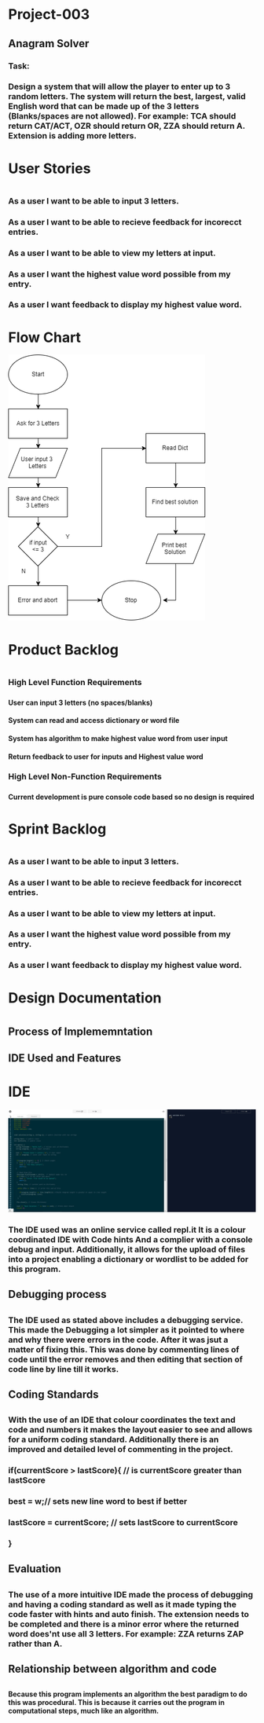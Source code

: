 # Project-003
## Anagram Solver

### Task: 
### Design a system that will allow the player to enter up to 3 random letters. The system will return the best, largest, valid English word that can be made up of the 3 letters (Blanks/spaces are not allowed). For example: TCA should return CAT/ACT, OZR should return OR, ZZA should return A. Extension is adding more letters. 

<h1> User Stories <h1>
    <h3> As a user I want to be able to input 3 letters. <h3>
    <h3> As a user I want to be able to recieve feedback for incorecct entries. <h3>
    <h3> As a user I want to be able to view my letters at input. <h3>
    <h3> As a user I want the highest value word possible from my entry. <h3>
    <h3> As a user I want feedback to display my  highest value word. <h3>
    
# Flow Chart 
![FlowChart](https://github.com/Oliver-Slape/Project-003/blob/master/Flowchart.png)

<h1> Product Backlog <h1>
    <h3> High Level Function Requirements <h3>
        <h4> User can input 3 letters (no spaces/blanks) <h4>
        <h4> System can read and access dictionary or word file <h4>
        <h4> System has algorithm to make highest value word from user input <h4> 
        <h4> Return feedback to user for inputs and Highest value word <h4>
    <h3> High Level Non-Function Requirements <h3>
        <h4> Current development is pure console code based so no design is required <h4>

<h1> Sprint Backlog <h1>
    <h3> As a user I want to be able to input 3 letters. <h3>
    <h3> As a user I want to be able to recieve feedback for incorecct entries. <h3>
    <h3> As a user I want to be able to view my letters at input. <h3>
    <h3> As a user I want the highest value word possible from my entry. <h3>
    <h3> As a user I want feedback to display my  highest value word. <h3>
    
<h1> Design Documentation <h1>
  <h2> Process of Implememntation <h2>
    <h3>  <h3>
  <h2> IDE Used and Features <h2>
  
  # IDE 
![IDE](https://github.com/Oliver-Slape/Project-003/blob/master/IDE.fw.png)

   <h3> The IDE used was an online service called repl.it It is a colour coordinated IDE with Code hints And a complier with a console debug and input. Additionally, it allows for the upload of files into a project enabling a dictionary or wordlist to be added for this program. <h3>
  <h2> Debugging process <h2>
    <h3> The IDE used as stated above includes a debugging service. This made the Debugging a lot simpler as it pointed to where and why there were errors in the code. After it was jsut a matter of fixing this. This was done by commenting lines of code until the error removes and then editing that section of code line by line till it works. <h3>
  <h2> Coding Standards <h2>
    <h3> With the use of an IDE that colour coordinates the text and code and numbers it makes the layout easier to see and allows for a uniform coding standard. Additionally there is an improved and detailed level of commenting in the project.  <h3> 
    <h3>  
    <h3> if(currentScore > lastScore){ // is currentScore greater than lastScore <h3>
    <h3>    best = w;// sets new line word to best if better <h3>
    <h3>    lastScore = currentScore; // sets lastScore to currentScore <h3>
    <h3> } <h3>
  <h2> Evaluation <h2>
    <h3> The use of a more intuitive IDE made the process of debugging and having a coding standard as well as it made typing the code faster with hints and auto finish. The extension needs to be completed and there is a minor error where the returned word does'nt use all 3 letters. For example: ZZA returns ZAP rather than A. <h3>
    <h2> Relationship between algorithm and code <h2>
    <h4> Because this program implements an algorithm the best paradigm to do this was procedural. This is because it carries out the program in computational steps, much like an algorithm. <h4> 
    
    
